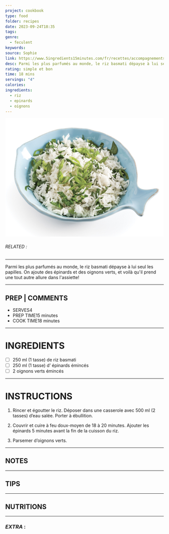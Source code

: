```yaml
---
project: cookbook
type: food
folder: recipes
date: 2023-09-24T18:35
tags: 
genre:
  - feculent
keywords: 
source: Sophie
link: https://www.5ingredients15minutes.com/fr/recettes/accompagnements/riz-basmati-aux-epinards/?gallery=pp-5284)%C3%A0
desc: Parmi les plus parfumés au monde, le riz basmati dépayse à lui seul les papilles. On ajoute des épinards et des oignons verts, et voilà qu'il prend une tout autre allure dans l'assiette!
rating: simple et bon
time: 18 mins
servings: "4"
calories: 
ingredients:
  - riz
  - epinards
  - oignons
---
```


![IMAGE](image_311.png)

###### *RELATED* : 
---
Parmi les plus parfumés au monde, le riz basmati dépayse à lui seul les papilles. On ajoute des épinards et des oignons verts, et voilà qu'il prend une tout autre allure dans l'assiette!

---
## PREP | COMMENTS

- SERVES4
- PREP TIME15 minutes
- COOK TIME18 minutes

---
# INGREDIENTS

- [ ] 250 ml (1 tasse) de riz basmati
- [ ] 250 ml (1 tasse) d’ épinards émincés
- [ ] 2 oignons verts émincés

---
# INSTRUCTIONS

1. Rincer et égoutter le riz. Déposer dans une casserole avec 500 ml (2 tasses) d’eau salée. Porter à ébullition.
    
2. Couvrir et cuire à feu doux-moyen de 18 à 20 minutes. Ajouter les épinards 5 minutes avant la fin de la cuisson du riz.
    
3. Parsemer d’oignons verts.

---
## NOTES



---
## TIPS



---
## NUTRITIONS



---
### *EXTRA* :



